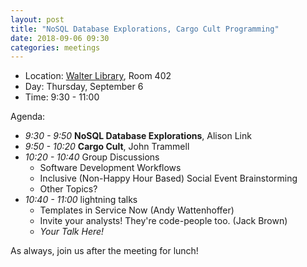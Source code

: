 ```yaml
---
layout: post
title: "NoSQL Database Explorations, Cargo Cult Programming"
date: 2018-09-06 09:30
categories: meetings
---
```


- Location: [Walter Library](http://campusmaps.umn.edu/walter-library), Room 402
- Day: Thursday, September 6
- Time: 9:30 - 11:00

Agenda:

- *9:30 - 9:50* **NoSQL Database Explorations**, Alison Link
- *9:50 - 10:20* **Cargo Cult**, John Trammell
- *10:20 - 10:40* Group Discussions
  - Software Development Workflows
  - Inclusive (Non-Happy Hour Based) Social Event Brainstorming
  - Other Topics?
- *10:40 - 11:00* lightning talks
  - Templates in Service Now (Andy Wattenhoffer)
  - Invite your analysts!  They're code-people too.  (Jack Brown)
  - _Your Talk Here!_

As always, join us after the meeting for lunch!

